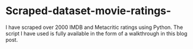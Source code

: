 # Scraped-dataset-movie-ratings-
I have scraped over 2000 IMDB and Metacritic ratings using Python. The script I have used is fully available in the form of a walkthrough in this blog post. 
